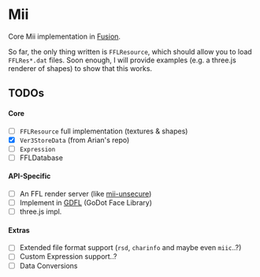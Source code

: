 # Mii

Core Mii implementation in [Fusion](https://fusion-lang.org/).

So far, the only thing written is `FFLResource`, which should allow you to load `FFLRes*.dat` files. Soon enough, I will provide examples (e.g. a three.js renderer of shapes) to show that this works.

## TODOs

#### Core

* [ ] `FFLResource` full implementation (textures & shapes)
* [X] `Ver3StoreData` (from Arian's repo)
* [ ] `Expression`
* [ ] FFLDatabase

#### API-Specific

* [ ] An FFL render server (like [mii-unsecure](https://mii-unsecure.ariankordi.net/))
* [ ] Implement in [GDFL](https://github.com/GloriousGlider8/GDFL) (GoDot Face Library)
* [ ] three.js impl.

#### Extras

* [ ] Extended file format support (`rsd`, `charinfo` and maybe even  `miic`..?)
* [ ] Custom Expression support..?
* [ ] Data Conversions
